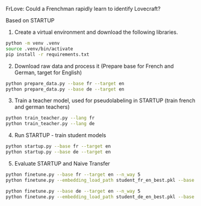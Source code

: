 FrLove: Could a Frenchman rapidly learn to identify Lovecraft?

Based on STARTUP

1. Create a virtual environment and download the following libraries.

```sh
python -m venv .venv
source .venv/bin/activate
pip install -r requirements.txt
```

2. Download raw data and process it (Prepare base for French and German, target for English)

```sh
python prepare_data.py --base fr --target en
python prepare_data.py --base de --target en
```

3. Train a teacher model, used for pseudolabeling in STARTUP (train french and german teachers)

```sh
python train_teacher.py --lang fr
python train_teacher.py --lang de
```

4. Run STARTUP - train student models

```sh
python startup.py --base fr --target en
python startup.py --base de --target en
```

5. Evaluate STARTUP and Naive Transfer

```sh
python finetune.py --base fr --target en --n_way 5
python finetune.py --embedding_load_path student_fr_en_best.pkl --base fr --target en --n_way 5

python finetune.py --base de --target en --n_way 5
python finetune.py --embedding_load_path student_de_en_best.pkl --base de --target en --n_way 5
```
